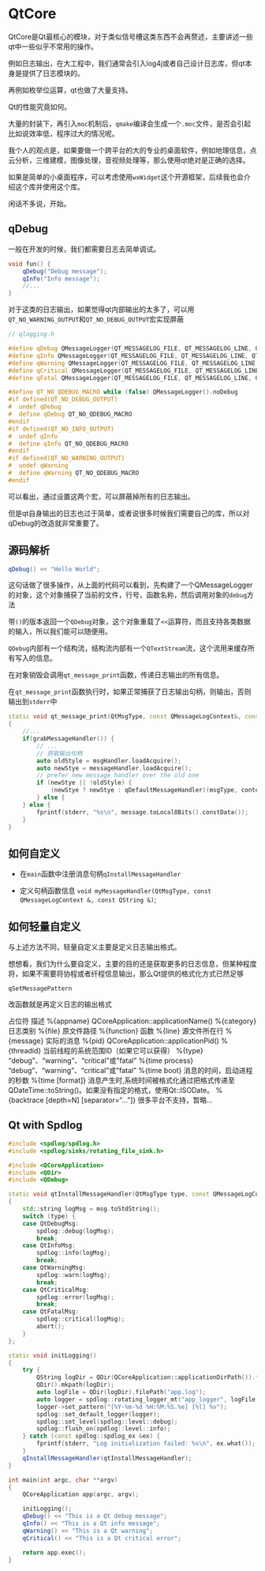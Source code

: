 # QtCore

QtCore是Qt最核心的模块，对于类似信号槽这类东西不会再赘述，主要讲述一些qt中一些似乎不常用的操作。

例如日志输出，在大工程中，我们通常会引入log4j或者自己设计日志库，但qt本身是提供了日志模块的。

再例如枚举位运算，qt也做了大量支持。

Qt的性能究竟如何。

大量的封装下，再引入`moc`机制后，`qmake`编译会生成一个`.moc`文件，是否会引起比如说效率低，程序过大的情况呢。

我个人的观点是，如果要做一个跨平台的大的专业的桌面软件，例如地理信息，点云分析，三维建模，图像处理，音视频处理等，那么使用qt绝对是正确的选择。

如果是简单的小桌面程序，可以考虑使用`wxWidget`这个开源框架，后续我也会介绍这个库并使用这个库。

闲话不多说，开始。

## qDebug

一般在开发的时候，我们都需要日志去简单调试。
```C++
void fun() {
    qDebug("Debug message");
    qInfo("Info message");
    //...
}
```

对于这类的日志输出，如果觉得qt内部输出的太多了，可以用`QT_NO_WARNING_OUTPUT`和`QT_NO_DEBUG_OUTPUT`宏实现屏蔽

```C++
// qlogging.h

#define qDebug QMessageLogger(QT_MESSAGELOG_FILE, QT_MESSAGELOG_LINE, QT_MESSAGELOG_FUNC).debug
#define qInfo QMessageLogger(QT_MESSAGELOG_FILE, QT_MESSAGELOG_LINE, QT_MESSAGELOG_FUNC).info
#define qWarning QMessageLogger(QT_MESSAGELOG_FILE, QT_MESSAGELOG_LINE, QT_MESSAGELOG_FUNC).warning
#define qCritical QMessageLogger(QT_MESSAGELOG_FILE, QT_MESSAGELOG_LINE, QT_MESSAGELOG_FUNC).critical
#define qFatal QMessageLogger(QT_MESSAGELOG_FILE, QT_MESSAGELOG_LINE, QT_MESSAGELOG_FUNC).fatal

#define QT_NO_QDEBUG_MACRO while (false) QMessageLogger().noDebug
#if defined(QT_NO_DEBUG_OUTPUT)
#  undef qDebug
#  define qDebug QT_NO_QDEBUG_MACRO
#endif
#if defined(QT_NO_INFO_OUTPUT)
#  undef qInfo
#  define qInfo QT_NO_QDEBUG_MACRO
#endif
#if defined(QT_NO_WARNING_OUTPUT)
#  undef qWarning
#  define qWarning QT_NO_QDEBUG_MACRO
#endif

```

可以看出，通过设置这两个宏，可以屏蔽掉所有的日志输出。

但是qt自身输出的日志也过于简单，或者说很多时候我们需要自己的库，所以对qDebug的改造就非常重要了。

## 源码解析

```C++
qDebug() << "Hello World";

```

这句话做了很多操作，从上面的代码可以看到，先构建了一个QMessageLogger的对象，这个对象捕获了当前的文件，行号，函数名称，然后调用对象的`debug`方法

带`()`的版本返回一个`QDebug`对象，这个对象重载了`<<`运算符，而且支持各类数据的输入，所以我们能可以随便用。

`QDebug`内部有一个结构流，结构流内部有一个`QTextStream`流，这个流用来缓存所有写入的信息。

在对象销毁会调用`qt_message_print`函数，传递日志输出的所有信息。

在`qt_message_print`函数执行时，如果正常捕获了日志输出句柄，则输出，否则输出到`stderr`中

```C++
static void qt_message_print(QtMsgType, const QMessageLogContext&, const QString& message)
{
    //...
    if(grabMessageHandler()) {
        // ...
        // 获取输出句柄
        auto oldStyle = msgHandler.loadAcquire();
        auto newStye = messageHandler.loadAcquire();
        // prefer new message handler over the old one
        if (newStye || !oldStyle) {
            (newStye ? newStye : qDefaultMessageHandler)(msgType, context, message);
        } else {
    } else {
        fprintf(stderr, "%s\n", message.toLocal8Bits().constData());
    }
}
```

## 如何自定义

* 在`main`函数中注册消息句柄`qInstallMessageHandler`

* 定义句柄函数信息 `void myMessageHandler(QtMsgType, const QMessageLogContext &, const QString &)`;

## 如何轻量自定义

与上述方法不同，轻量自定义主要是定义日志输出格式。

想想看，我们为什么要自定义，主要的目的还是获取更多的日志信息，但某种程度将，如果不需要将协程或者纤程信息输出，那么Qt提供的格式化方式已然足够

`qSetMessagePattern`

改函数就是再定义日志的输出格式

占位符	描述
%{appname}	QCoreApplication::applicationName()
%{category}	日志类别
%{file}	原文件路径
%{function}	函数
%{line}	源文件所在行
%{message}	实际的消息
%{pid}	QCoreApplication::applicationPid()
%{threadid}	当前线程的系统范围ID（如果它可以获得）
%{type}	“debug”、“warning”、“critical"或"fatal”
%{time process}	“debug”、“warning”、“critical"或"fatal”
%{time boot}	消息的时间，启动进程的秒数
%{time [format]}	消息产生时,系统时间被格式化通过把格式传递至QDateTime::toString()。如果没有指定的格式，使用Qt::ISODate。
%{backtrace [depth=N] [separator=“…”]}	很多平台不支持，暂略…

## Qt with Spdlog
```c++
#include <spdlog/spdlog.h>
#include <spdlog/sinks/rotating_file_sink.h>

#include <QCoreApplication>
#include <QDir>
#include <QDebug>

static void qtInstallMessageHandler(QtMsgType type, const QMessageLogContext &context, const QString &msg)
{
    std::string logMsg = msg.toStdString();
    switch (type) {
    case QtDebugMsg:
        spdlog::debug(logMsg);
        break;
    case QtInfoMsg:
        spdlog::info(logMsg);
        break;
    case QtWarningMsg:
        spdlog::warn(logMsg);
        break;
    case QtCriticalMsg:
        spdlog::error(logMsg);
        break;
    case QtFatalMsg:
        spdlog::critical(logMsg);
        abort();
    }
};

static void initLogging()
{
    try {
        QString logDir = QDir(QCoreApplication::applicationDirPath()).filePath("logs");
        QDir().mkpath(logDir);
        auto logFile = QDir(logDir).filePath("app.log");
        auto logger = spdlog::rotating_logger_mt("app_logger", logFile.toStdString(), 1048576 * 5, 50);
        logger->set_pattern("[%Y-%m-%d %H:%M:%S.%e] [%l] %v");
        spdlog::set_default_logger(logger);
        spdlog::set_level(spdlog::level::debug);
        spdlog::flush_on(spdlog::level::info);
    } catch (const spdlog::spdlog_ex &ex) {
        fprintf(stderr, "Log initialization failed: %s\n", ex.what());
    }
    qInstallMessageHandler(qtInstallMessageHandler);
}

int main(int argc, char **argv)
{
    QCoreApplication app(argc, argv);

    initLogging();
    qDebug() << "This is a Qt debug message";
    qInfo() << "This is a Qt info message";
    qWarning() << "This is a Qt warning";
    qCritical() << "This is a Qt critical error";

    return app.exec();
}
```
